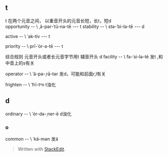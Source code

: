 ## t
t 在两个元音之间， 以重音开头的元音长短，长t，短d     
opportunity -- \ ˌä-pər-ˈtü-nə-tē  --- t
stability -- \ stə-ˈbi-lə-tē --- d
 

active -- \ ˈak-tiv --- t

priority -- \ prī-ˈȯr-ə-tē --- t

综合规则 元音开头或者长元音字节用t
辅音开头 d
facility -- \ fə-ˈsi-lə-tē 发t ,和中音上的s有关

operator -- \ ˈä-pə-ˌrā-tər 发d，可能和前面r,l有关

frighten -- \ ˈfrī-tᵊn t浊化
## d
ordinary -- \ ˈȯr-də-ˌner-ē d浊化

### o
common -- \ ˈkä-mən 发ä

> Written with [StackEdit](https://stackedit.io/).
<!--stackedit_data:
eyJoaXN0b3J5IjpbLTgzMzkxOTY0OSwtMTUyNTI0ODQ4MCwtMT
M4NzQxMDcxMCwtMTQ5ODY3NDk5NCw5MTI4MDUzNDQsLTQxMjcz
MzU4NywtMTU0NjE0MjM2LDE3NTcxMDM5ODMsNjA5Njc1NzE5LD
E1ODY3OTUxMTZdfQ==
-->